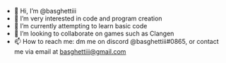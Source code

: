 - 👋 Hi, I’m @basghettiii
- 👀 I’m very interested in code and program creation
- 🌱 I’m currently attempting to learn basic code
- 💞️ I’m looking to collaborate on games such as Clangen
- 📫 How to reach me: dm me on discord @basghettiii#0865, or contact me via email at basghettiii@gmail.com

<!---
basghettiii/basghettiii is a ✨ special ✨ repository because its `README.md` (this file) appears on your GitHub profile.
You can click the Preview link to take a look at your changes.
--->
